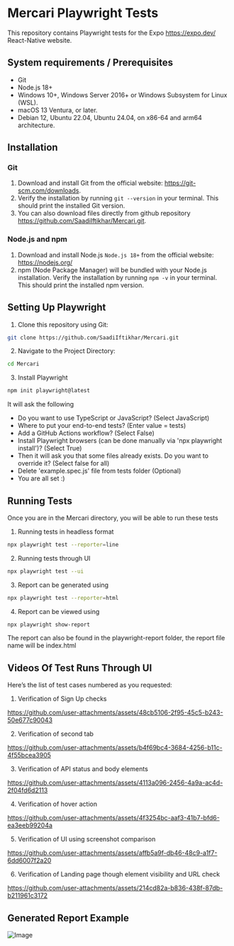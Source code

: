 # Mercari Playwright Tests

This repository contains Playwright tests for the Expo https://expo.dev/ React-Native website.

## System requirements / Prerequisites

* Git
* Node.js 18+
* Windows 10+, Windows Server 2016+ or Windows Subsystem for Linux (WSL).
* macOS 13 Ventura, or later.
* Debian 12, Ubuntu 22.04, Ubuntu 24.04, on x86-64 and arm64 architecture.


## Installation

### Git

1. Download and install Git from the official website: https://git-scm.com/downloads.
2. Verify the installation by running `git --version` in your terminal. This should print the installed Git version.
3. You can also download files directly from github repository https://github.com/SaadiIftikhar/Mercari.git.

### Node.js and npm

1. Download and install Node.js `Node.js 18+` from the official website: https://nodejs.org/
2. npm (Node Package Manager) will be bundled with your Node.js installation. Verify the installation by running `npm -v` in your terminal. This should print the installed npm version.

## Setting Up Playwright

1. Clone this repository using Git:

```bash
git clone https://github.com/SaadiIftikhar/Mercari.git
```

2. Navigate to the Project Directory:

```bash
cd Mercari
```

3. Install Playwright

```bash
npm init playwright@latest
```
It will ask the following
  * Do you want to use TypeScript or JavaScript? (Select JavaScript)
  * Where to put your end-to-end tests? (Enter value = tests)
  * Add a GitHub Actions workflow? (Select False)
  * Install Playwright browsers (can be done manually via 'npx playwright install')? (Select True)
  * Then it will ask you that some files already exists. Do you want to override it? (Select false for all)
  * Delete 'example.spec.js' file from tests folder (Optional) 
  * You are all set :)


## Running Tests
Once you are in the Mercari directory, you will be able to run these tests

1. Running tests in headless format

```bash
npx playwright test --reporter=line
```

2. Running tests through UI

```bash
npx playwright test --ui
```

3. Report can be generated using

```bash
npx playwright test --reporter=html
```

4. Report can be viewed using 
```bash
npx playwright show-report
```

The report can also be found in the playwright-report folder, the report file name will be index.html

## Videos Of Test Runs Through UI

Here’s the list of test cases numbered as you requested:

1. Verification of Sign Up checks

https://github.com/user-attachments/assets/48cb5106-2f95-45c5-b243-50e677c90043

2. Verification of second tab

https://github.com/user-attachments/assets/b4f69bc4-3684-4256-b11c-4f55bcea3905


3. Verification of API status and body elements

https://github.com/user-attachments/assets/4113a096-2456-4a9a-ac4d-2f04fd6d2113


4. Verification of hover action

https://github.com/user-attachments/assets/4f3254bc-aaf3-41b7-bfd6-ea3eeb99204a


5. Verification of UI using screenshot comparison

https://github.com/user-attachments/assets/affb5a9f-db46-48c9-a1f7-6dd6007f2a20


6. Verification of Landing page though element visibility and URL check

https://github.com/user-attachments/assets/214cd82a-b836-438f-87db-b211961c3172

## Generated Report Example

  ![Image](https://github.com/user-attachments/assets/9944e587-b83d-414e-a24e-24631b92f5d4)



